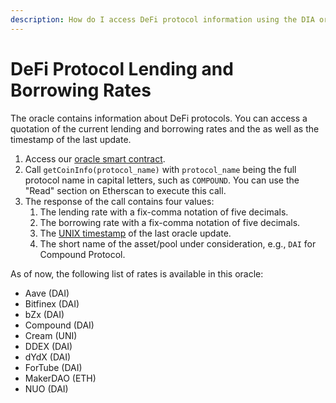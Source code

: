 ```yaml
---
description: How do I access DeFi protocol information using the DIA oracle system?
---
```


# DeFi Protocol Lending and Borrowing Rates

The oracle contains information about DeFi protocols. You can access a quotation of the current lending and borrowing rates and the  as well as the timestamp of the last update.

1.  Access our [oracle smart contract](https://etherscan.io/address/0xD47FDf51D61c100C447E2D4747c7126F19fa23Ef).
2. Call `getCoinInfo(protocol_name)` with `protocol_name` being the full protocol name in capital letters, such as `COMPOUND`. You can use the "Read" section on Etherscan to execute this call.
3. The response of the call contains four values:
   1. The lending rate with a fix-comma notation of five decimals.
   2. The borrowing rate with a fix-comma notation of five decimals.
   3. The [UNIX timestamp](https://www.unixtimestamp.com/) of the last oracle update.
   4. The short name of the asset/pool under consideration, e.g., `DAI` for Compound Protocol.

As of now, the following list of rates is available in this oracle:

* Aave \(DAI\)
* Bitfinex \(DAI\)
* bZx \(DAI\)
* Compound \(DAI\)
* Cream \(UNI\)
* DDEX \(DAI\) 
* dYdX \(DAI\) 
* ForTube \(DAI\)
* MakerDAO \(ETH\)
* NUO \(DAI\)

